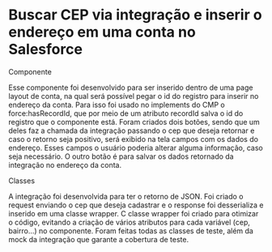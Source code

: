 # Buscar CEP via integração e inserir o endereço em uma conta no Salesforce

Componente

Esse componente foi desenvolvido para ser inserido dentro de uma page layout de conta, na qual será possível pegar o id do registro para inserir no
 endereço da conta. 
Para isso foi usado no implements do CMP o force:hasRecordId, que por meio de um atributo recordId salva o id do registro que o componente está.
Foram criados dois botões, sendo que um deles faz a chamada da integração passando o cep que deseja retornar e caso o retorno seja positivo, será
 exibido na tela campos com os dados do endereço. Esses campos o usuário poderia alterar alguma informação, caso seja necessário. O outro botão é
 para salvar os dados retornado da integração no endereço da conta.

Classes

A integração foi desenvolvida para ter o retorno de JSON.
Foi criado o request enviando o cep que deseja cadastrar e o response foi desserializa e inserido em uma classe wrapper. C classe wrapper foi 
criado para otimizar o código, evitando a criação de vários atributos para cada variável (cep, bairro...) no componente.
Foram feitas todas as classes de teste, além da mock da integração que garante a cobertura de teste.

